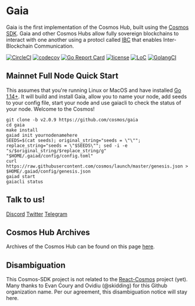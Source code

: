 # Gaia
Gaia is the first implementation of the Cosmos Hub, built using the [Cosmos SDK](https://github.com/cosmos/cosmos-sdk).  Gaia and other Cosmos Hubs allow fully sovereign blockchains to interact with one another using a protocl called [IBC](https://github.com/cosmos/ics/tree/master/ibc) that enables Inter-Blockchain Communication.  

[![CircleCI](https://circleci.com/gh/cosmos/gaia/tree/master.svg?style=shield)](https://circleci.com/gh/cosmos/gaia/tree/master)
[![codecov](https://codecov.io/gh/cosmos/gaia/branch/master/graph/badge.svg)](https://codecov.io/gh/cosmos/gaia)
[![Go Report Card](https://goreportcard.com/badge/github.com/cosmos/gaia)](https://goreportcard.com/report/github.com/cosmos/gaia)
[![license](https://img.shields.io/github/license/cosmos/gaia.svg)](https://github.com/cosmos/gaia/blob/master/LICENSE)
[![LoC](https://tokei.rs/b1/github/cosmos/gaia)](https://github.com/cosmos/gaia)
[![GolangCI](https://golangci.com/badges/github.com/cosmos/gaia.svg)](https://golangci.com/r/github.com/cosmos/gaia)


## Mainnet Full Node Quick Start

This assumes that you're running Linux or MacOS and have installed [Go 1.14+](https://golang.org/dl/).  It will build and install Gaia, allow you to name your node, add seeds to your config file, start your node and use gaiacli to check the status of your node.  Welcome to the Cosmos!

```
git clone -b v2.0.9 https://github.com/cosmos/gaia
cd gaia
make install
gaiad init yournodenamehere
SEEDS=$(cat seeds); original_string="seeds = \"\""; replace_string="seeds = \"$SEEDS\""; sed -i -e "s/$original_string/$replace_string/g" "$HOME/.gaiad/config/config.toml"
curl https://raw.githubusercontent.com/cosmos/launch/master/genesis.json > $HOME/.gaiad/config/genesis.json
gaiad start
gaiacli status
```

## Talk to us!
[Discord](https://discord.gg/huHEBUX)
[Twitter](https://twitter.com/cosmos)
[Telegram](https://t.me/cosmosproject)

## Cosmos Hub Archives

Archives of the Cosmos Hub can be found on this page [here](./docs/resources/archives.md).

## Disambiguation

This Cosmos-SDK project is not related to the [React-Cosmos](https://github.com/react-cosmos/react-cosmos) project (yet). Many thanks to Evan Coury and Ovidiu (@skidding) for this Github organization name. Per our agreement, this disambiguation notice will stay here.
